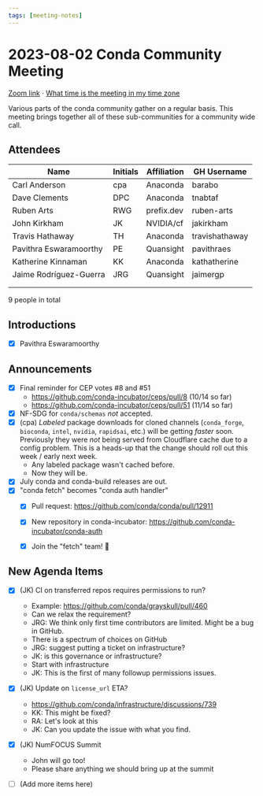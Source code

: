 ```yaml
---
tags: [meeting-notes]
---
```

# 2023-08-02 Conda Community Meeting 

[Zoom link](https://zoom.us/j/9138593505) · [What time is the meeting in my time zone](https://dateful.com/convert/utc?t=5pm)

Various parts of the conda community gather on a regular basis. This meeting brings together all of these sub-communities for a community wide call.

## Attendees

| Name                   | Initials | Affiliation  | GH Username      |
| ---------------------- | -------- | ------------ | ---------------- |
| Carl Anderson          | cpa      | Anaconda     | barabo           |
| Dave Clements          | DPC      | Anaconda     | tnabtaf          |
| Ruben Arts             | RWG      | prefix.dev   | ruben-arts       |
| John Kirkham           | JK       | NVIDIA/cf    | jakirkham        |  
| Travis Hathaway        | TH       | Anaconda     | travishathaway   |
| Pavithra Eswaramoorthy | PE       | Quansight    | pavithraes       |
| Katherine Kinnaman     | KK       | Anaconda     | kathatherine     |
| Jaime Rodríguez-Guerra | JRG      | Quansight    | jaimergp         |
|                        |          |              |                  |
|                        |          |              |                  |

9 people in total

## Introductions

- [x] Pavithra Eswaramoorthy 

## Announcements

- [x] Final reminder for CEP votes #8 and #51
  - https://github.com/conda-incubator/ceps/pull/8  (10/14 so far)
  - https://github.com/conda-incubator/ceps/pull/51 (11/14 so far)
- [x] NF-SDG for `conda/schemas` _not_ accepted.
- [x] (cpa) _Labeled_ package downloads for cloned channels (`conda_forge`, `bioconda`, `intel`, `nvidia`, `rapidsai`, etc.) will be getting _faster_ soon.  Previously they were _not_ being served from Cloudflare cache due to a config problem.  This is a heads-up that the change should roll out this week / early next week.
    - Any labeled package wasn't cached before.
    - Now they will be.
- [x] July conda and conda-build releases are out.
- [x] "conda fetch" becomes "conda auth handler"
    - [x] Pull request: https://github.com/conda/conda/pull/12911
    - [x] New repository in conda-incubator: https://github.com/conda-incubator/conda-auth
    - [x] Join the "fetch" team! :slightly_smiling_face: 


## New Agenda Items

- [x] (JK) CI on transferred repos requires permissions to run?
    - Example: https://github.com/conda/grayskull/pull/460
    - Can we relax the requirement?
    - JRG: We think only first time contributors are limited.  Might be a bug in GitHub.
    - There is a spectrum of choices on GitHub
    - JRG: suggest putting a ticket on infrastructure?
    - JK: is this governance or infrastructure?
    - Start with infrastructure
    - JK: This is the first of many followup permissions issues.
- [x] (JK) Update on `license_url` ETA?
    - https://github.com/conda/infrastructure/discussions/739
    - KK: This might be fixed?
    - RA: Let's look at this
    - JK: Can you update the issue with what you find.
- [x] (JK) NumFOCUS Summit
    - John will go too!
    - Please share anything we should bring up at the summit
- [ ] (Add more items here)
 
